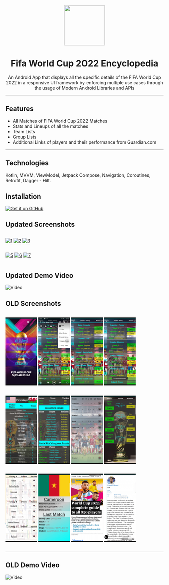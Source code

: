 <div align="center">
    <img src="./app/src/main/ic_launcher-playstore.png" width="128" height="128" style="display: block; margin: 0 auto"/>
    <h1>Fifa World Cup 2022 Encyclopedia</h1>
    <p>An Android App that displays all the specific details of the FIFA World Cup 2022 in a responsive UI framework by enforcing multiple use cases through the usage of Modern Android Libraries and APIs</p>
</div>

---

## Features

- All Matches of FIFA World Cup 2022 Matches
- Stats and Lineups of all the matches
- Team Lists
- Group Lists
- Additional Links of players and their performance from Guardian.com

---

## Technologies

Kotlin, MVVM, ViewModel, Jetpack Compose, Navigation, Coroutines, Retrofit, Dagger - Hilt.

## Installation

[<img src="https://github.com/machiav3lli/oandbackupx/blob/034b226cea5c1b30eb4f6a6f313e4dadcbb0ece4/badge_github.png"
alt="Get it on GitHub"
height="80">](https://github.com/mufratkarim/FIFA-World-Cup-2022-Encyclopedia/blob/main/apk/world-cup-2022.apk?raw=true)

## Updated Screenshots

<div style="width:100%; display:flex; justify-content:space-between;">

[<img src="https://github.com/mufratkarim/FIFA-World-Cup-2022-Encyclopedia/blob/main/images/update-ss1.jpg" width=20% alt="1">](https://github.com/mufratkarim/FIFA-World-Cup-2022-Encyclopedia/blob/main/images/Screenshot1.jpg)
[<img src="https://github.com/mufratkarim/FIFA-World-Cup-2022-Encyclopedia/blob/main/images/update-ss2.jpg" width=20% alt="2">](https://github.com/mufratkarim/FIFA-World-Cup-2022-Encyclopedia/blob/main/images/Screenshot2.jpg)
[<img src="https://github.com/mufratkarim/FIFA-World-Cup-2022-Encyclopedia/blob/main/images/update-ss3.jpg" width=20% alt="3">](https://github.com/mufratkarim/FIFA-World-Cup-2022-Encyclopedia/blob/main/images/Screenshot3.jpg)

</div>

<div style="width:100%; display:flex; justify-content:space-between;">

[<img src="https://github.com/mufratkarim/FIFA-World-Cup-2022-Encyclopedia/blob/main/images/update-ss4.jpg" width=20% alt="5">](https://github.com/mufratkarim/FIFA-World-Cup-2022-Encyclopedia/blob/main/images/Screenshot5.jpg)
[<img src="https://github.com/mufratkarim/FIFA-World-Cup-2022-Encyclopedia/blob/main/images/update-ss5.jpg" width=20% alt="6">](https://github.com/mufratkarim/FIFA-World-Cup-2022-Encyclopedia/blob/main/images/Screenshot6.jpg)
[<img src="https://github.com/mufratkarim/FIFA-World-Cup-2022-Encyclopedia/blob/main/images/update-ss6.jpg" width=20% alt="7">](https://github.com/mufratkarim/FIFA-World-Cup-2022-Encyclopedia/blob/main/images/Screenshot7.jpg)

</div>

## Updated Demo Video

![Video](https://github.com/mufratkarim/FIFA-World-Cup-2022-Encyclopedia/blob/main/update-demo.gif)

## OLD Screenshots

<div style="width:100%; display:flex; justify-content:space-between;">

[<img src="https://github.com/mufratkarim/FIFA-World-Cup-2022-Encyclopedia/blob/main/images/Screenshot1.jpg" width=20% alt="1">](https://github.com/mufratkarim/FIFA-World-Cup-2022-Encyclopedia/blob/main/images/Screenshot1.jpg)
[<img src="https://github.com/mufratkarim/FIFA-World-Cup-2022-Encyclopedia/blob/main/images/Screenshot2.jpg" width=20% alt="2">](https://github.com/mufratkarim/FIFA-World-Cup-2022-Encyclopedia/blob/main/images/Screenshot2.jpg)
[<img src="https://github.com/mufratkarim/FIFA-World-Cup-2022-Encyclopedia/blob/main/images/Screenshot3.jpg" width=20% alt="3">](https://github.com/mufratkarim/FIFA-World-Cup-2022-Encyclopedia/blob/main/images/Screenshot3.jpg)
[<img src="https://github.com/mufratkarim/FIFA-World-Cup-2022-Encyclopedia/blob/main/images/Screenshot4.jpg" width=20% alt="4">](https://github.com/mufratkarim/FIFA-World-Cup-2022-Encyclopedia/blob/main/images/Screenshot4.jpg)

</div>

<div style="width:100%; display:flex; justify-content:space-between;">

[<img src="https://github.com/mufratkarim/FIFA-World-Cup-2022-Encyclopedia/blob/main/images/Screenshot5.jpg" width=20% alt="5">](https://github.com/mufratkarim/FIFA-World-Cup-2022-Encyclopedia/blob/main/images/Screenshot5.jpg)
[<img src="https://github.com/mufratkarim/FIFA-World-Cup-2022-Encyclopedia/blob/main/images/Screenshot6.jpg" width=20% alt="6">](https://github.com/mufratkarim/FIFA-World-Cup-2022-Encyclopedia/blob/main/images/Screenshot6.jpg)
[<img src="https://github.com/mufratkarim/FIFA-World-Cup-2022-Encyclopedia/blob/main/images/Screenshot7.jpg" width=20% alt="7">](https://github.com/mufratkarim/FIFA-World-Cup-2022-Encyclopedia/blob/main/images/Screenshot7.jpg)
[<img src="https://github.com/mufratkarim/FIFA-World-Cup-2022-Encyclopedia/blob/main/images/Screenshot8.jpg" width=20% alt="8">](https://github.com/mufratkarim/FIFA-World-Cup-2022-Encyclopedia/blob/main/images/Screenshot8.jpg)

</div>

<div style="width:100%; display:flex; justify-content:space-between;">

[<img src="https://github.com/mufratkarim/FIFA-World-Cup-2022-Encyclopedia/blob/main/images/Screenshot9.jpg" width=20% alt="9">](https://github.com/mufratkarim/FIFA-World-Cup-2022-Encyclopedia/blob/main/images/Screenshot9.jpg)
[<img src="https://github.com/mufratkarim/FIFA-World-Cup-2022-Encyclopedia/blob/main/images/Screenshot10.jpg" width=20% alt="10">](https://github.com/mufratkarim/FIFA-World-Cup-2022-Encyclopedia/blob/main/images/Screenshot10.jpg)
[<img src="https://github.com/mufratkarim/FIFA-World-Cup-2022-Encyclopedia/blob/main/images/Screenshot11.jpg" width=20% alt="11">](https://github.com/mufratkarim/FIFA-World-Cup-2022-Encyclopedia/blob/main/images/Screenshot11.jpg)
[<img src="https://github.com/mufratkarim/FIFA-World-Cup-2022-Encyclopedia/blob/main/images/Screenshot12.jpg" width=20% alt="12">](https://github.com/mufratkarim/FIFA-World-Cup-2022-Encyclopedia/blob/main/images/Screenshot12.jpg)

</div>

---

## OLD Demo Video

![Video](https://github.com/mufratkarim/FIFA-World-Cup-2022-Encyclopedia/blob/main/fifa_app_demo.gif)
